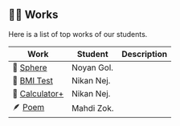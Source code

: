 ## 🧑‍💻 Works

Here is a list of top works of our students.

| Work                                         | Student    | Description |
| -------------------------------------------- | ---------- | ----------- |
| 🔮 [Sphere](/works/noyan_sphere.py)          | Noyan Gol. |             |
| 💪 [BMI Test](/works/nikan_bmi_gui.py.py)    | Nikan Nej. |             |
| 🧮 [Calculator+](/works/nikan_bmi_gui.py.py) | Nikan Nej. |             |
| 🪶 [Poem](/works/mahdi_family.py)            | Mahdi Zok. |             |
